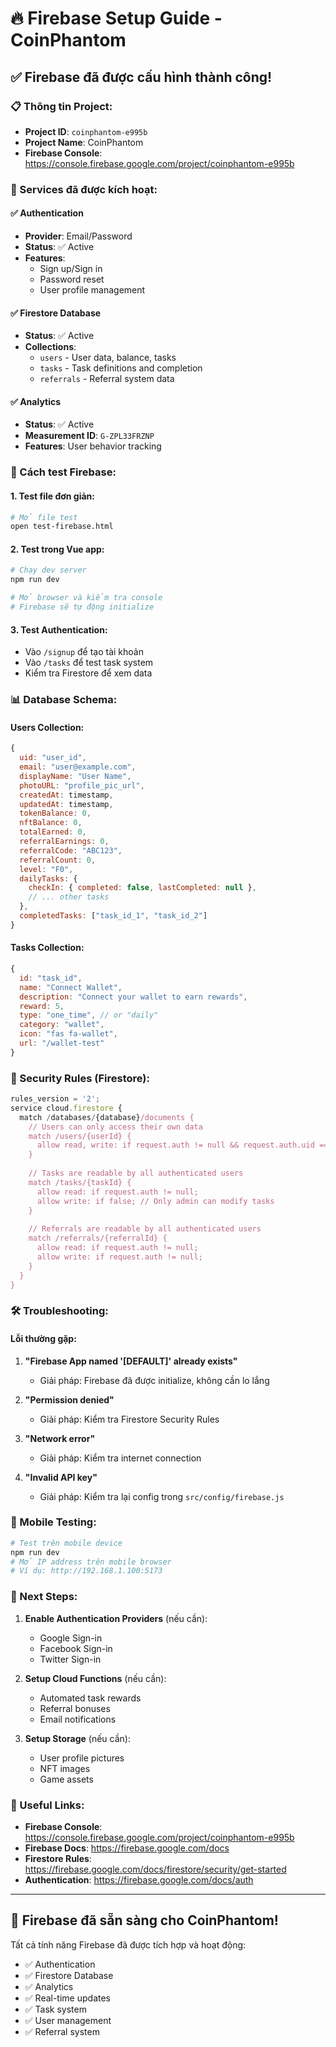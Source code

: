 # 🔥 Firebase Setup Guide - CoinPhantom

## ✅ Firebase đã được cấu hình thành công!

### 📋 Thông tin Project:
- **Project ID**: `coinphantom-e995b`
- **Project Name**: CoinPhantom
- **Firebase Console**: https://console.firebase.google.com/project/coinphantom-e995b

### 🔧 Services đã được kích hoạt:

#### ✅ Authentication
- **Provider**: Email/Password
- **Status**: ✅ Active
- **Features**: 
  - Sign up/Sign in
  - Password reset
  - User profile management

#### ✅ Firestore Database
- **Status**: ✅ Active
- **Collections**:
  - `users` - User data, balance, tasks
  - `tasks` - Task definitions and completion
  - `referrals` - Referral system data

#### ✅ Analytics
- **Status**: ✅ Active
- **Measurement ID**: `G-ZPL33FRZNP`
- **Features**: User behavior tracking

### 🚀 Cách test Firebase:

#### 1. Test file đơn giản:
```bash
# Mở file test
open test-firebase.html
```

#### 2. Test trong Vue app:
```bash
# Chạy dev server
npm run dev

# Mở browser và kiểm tra console
# Firebase sẽ tự động initialize
```

#### 3. Test Authentication:
- Vào `/signup` để tạo tài khoản
- Vào `/tasks` để test task system
- Kiểm tra Firestore để xem data

### 📊 Database Schema:

#### Users Collection:
```javascript
{
  uid: "user_id",
  email: "user@example.com",
  displayName: "User Name",
  photoURL: "profile_pic_url",
  createdAt: timestamp,
  updatedAt: timestamp,
  tokenBalance: 0,
  nftBalance: 0,
  totalEarned: 0,
  referralEarnings: 0,
  referralCode: "ABC123",
  referralCount: 0,
  level: "F0",
  dailyTasks: {
    checkIn: { completed: false, lastCompleted: null },
    // ... other tasks
  },
  completedTasks: ["task_id_1", "task_id_2"]
}
```

#### Tasks Collection:
```javascript
{
  id: "task_id",
  name: "Connect Wallet",
  description: "Connect your wallet to earn rewards",
  reward: 5,
  type: "one_time", // or "daily"
  category: "wallet",
  icon: "fas fa-wallet",
  url: "/wallet-test"
}
```

### 🔐 Security Rules (Firestore):

```javascript
rules_version = '2';
service cloud.firestore {
  match /databases/{database}/documents {
    // Users can only access their own data
    match /users/{userId} {
      allow read, write: if request.auth != null && request.auth.uid == userId;
    }
    
    // Tasks are readable by all authenticated users
    match /tasks/{taskId} {
      allow read: if request.auth != null;
      allow write: if false; // Only admin can modify tasks
    }
    
    // Referrals are readable by all authenticated users
    match /referrals/{referralId} {
      allow read: if request.auth != null;
      allow write: if request.auth != null;
    }
  }
}
```

### 🛠️ Troubleshooting:

#### Lỗi thường gặp:

1. **"Firebase App named '[DEFAULT]' already exists"**
   - Giải pháp: Firebase đã được initialize, không cần lo lắng

2. **"Permission denied"**
   - Giải pháp: Kiểm tra Firestore Security Rules

3. **"Network error"**
   - Giải pháp: Kiểm tra internet connection

4. **"Invalid API key"**
   - Giải pháp: Kiểm tra lại config trong `src/config/firebase.js`

### 📱 Mobile Testing:

```bash
# Test trên mobile device
npm run dev
# Mở IP address trên mobile browser
# Ví dụ: http://192.168.1.100:5173
```

### 🎯 Next Steps:

1. **Enable Authentication Providers** (nếu cần):
   - Google Sign-in
   - Facebook Sign-in
   - Twitter Sign-in

2. **Setup Cloud Functions** (nếu cần):
   - Automated task rewards
   - Referral bonuses
   - Email notifications

3. **Setup Storage** (nếu cần):
   - User profile pictures
   - NFT images
   - Game assets

### 🔗 Useful Links:

- **Firebase Console**: https://console.firebase.google.com/project/coinphantom-e995b
- **Firebase Docs**: https://firebase.google.com/docs
- **Firestore Rules**: https://firebase.google.com/docs/firestore/security/get-started
- **Authentication**: https://firebase.google.com/docs/auth

---

## 🎉 Firebase đã sẵn sàng cho CoinPhantom!

Tất cả tính năng Firebase đã được tích hợp và hoạt động:
- ✅ Authentication
- ✅ Firestore Database  
- ✅ Analytics
- ✅ Real-time updates
- ✅ Task system
- ✅ User management
- ✅ Referral system
